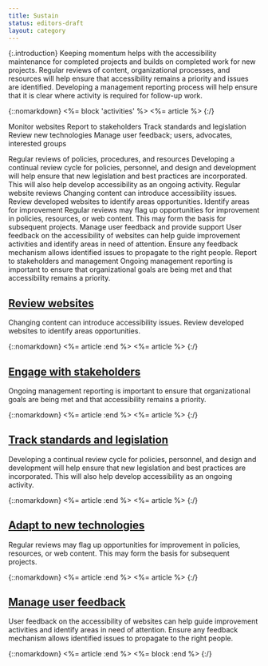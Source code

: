 ```yaml
---
title: Sustain
status: editors-draft
layout: category
---
```


{:.introduction}
Keeping momentum helps with the accessibility maintenance for completed projects and builds on completed work for new projects. Regular reviews of content, organizational processes, and resources will help ensure that accessibility remains a priority and issues are identified. Developing a management reporting process will help ensure that it is clear where activity is required for follow-up work.

{::nomarkdown}
<%= block 'activities' %>
<%= article %>
{:/}

Monitor websites
Report to stakeholders
Track standards and legislation
Review new technologies
Manage user feedback; users, advocates, interested groups

Regular reviews of policies, procedures, and resources
    Developing a continual review cycle for policies, personnel, and design and development will help ensure that new legislation and best practices are incorporated. This will also help develop accessibility as an ongoing activity.
Regular website reviews
    Changing content can introduce accessibility issues. Review developed websites to identify areas opportunities.
Identify areas for improvement
    Regular reviews may flag up opportunities for improvement in policies, resources, or web content. This may form the basis for subsequent projects.
Manage user feedback and provide support
    User feedback on the accessibility of websites can help guide improvement activities and identify areas in need of attention. Ensure any feedback mechanism allows identified issues to propagate to the right people.
Report to stakeholders and management
    Ongoing management reporting is important to ensure that organizational goals are being met and that accessibility remains a priority.

## [Review websites](review_websites.html)

Changing content can introduce accessibility issues. Review developed websites to identify areas opportunities.

{::nomarkdown}
<%= article :end %>
<%= article %>
{:/}

## [Engage with stakeholders](engage_with_stakeholders.html)

Ongoing management reporting is important to ensure that organizational goals are being met and that accessibility remains a priority.

{::nomarkdown}
<%= article :end %>
<%= article %>
{:/}

## [Track standards and legislation](track_standards_and_legislation.html)

Developing a continual review cycle for policies, personnel, and design and development will help ensure that new legislation and best practices are incorporated. This will also help develop accessibility as an ongoing activity.

{::nomarkdown}
<%= article :end %>
<%= article %>
{:/}

## [Adapt to new technologies](adapt_to_new_technologies.html)

Regular reviews may flag up opportunities for improvement in policies, resources, or web content. This may form the basis for subsequent projects.

{::nomarkdown}
<%= article :end %>
<%= article %>
{:/}

## [Manage user feedback](manage_user_feedback.html)

User feedback on the accessibility of websites can help guide improvement activities and identify areas in need of attention. Ensure any feedback mechanism allows identified issues to propagate to the right people. 

{::nomarkdown}
<%= article :end %>
<%= block :end %>
{:/}